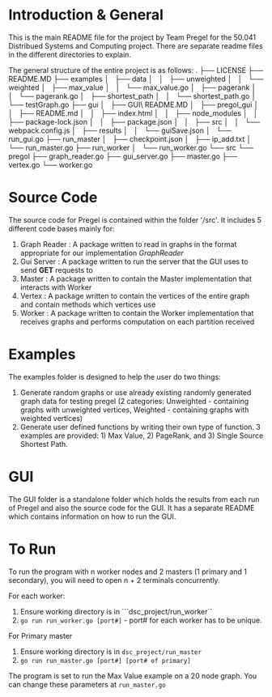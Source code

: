 # Introduction \& General
This is the main README file for the project by Team Pregel for the 50.041 Distribued Systems and Computing project. There are separate readme files in the different directories to explain. 

The general structure of the entire project is as follows: 
.
├── LICENSE
├── README.MD
├── examples
│   ├── data
│   │   ├── unweighted
│   │   └── weighted
│   ├── max_value
│   │   └── max_value.go
│   ├── pagerank
│   │   └── pagerank.go
│   ├── shortest_path
│   │   └── shortest_path.go
│   └── testGraph.go
├── gui
│   ├── GUI\ README.MD
│   ├── pregol_gui
│   │   ├── README.md
│   │   ├── index.html
│   │   ├── node_modules
│   │   ├── package-lock.json
│   │   ├── package.json
│   │   ├── src
│   │   └── webpack.config.js
│   ├── results
│   │   └── guiSave.json
│   └── run_gui.go
├── run_master
│   ├── checkpoint.json
│   ├── ip_add.txt
│   └── run_master.go
├── run_worker
│   └── run_worker.go
└── src
    └── pregol
        ├── graph_reader.go
        ├── gui_server.go
        ├── master.go
        ├── vertex.go
        └── worker.go


# Source Code
The source code for Pregel is contained within the folder '/src'. It includes 5 different code bases mainly for:
1. Graph Reader : A package written to read in graphs in the format appropriate for our implementation *GraphReader*
2. Gui Server : A package written to run the server that the GUI uses to send **GET** requests to 
3. Master : A package written to contain the Master implementation that interacts with Worker
4. Vertex : A package written to contain the vertices of the entire graph and contain methods which vertices use
5. Worker : A package  written to contain the Worker implementation that receives graphs and performs computation on each partition received


# Examples
The examples folder is designed to help the user do two things: 
1. Generate random graphs or use already existing randomly generated graph data for testing pregel (2 categories: Unweighted - containing graphs with unweighted vertices, Weighted - containing graphs with weighted vertices)
2. Generate user defined functions by writing their own type of function. 3 examples are provided: 1) Max Value, 2) PageRank, and 3) Single Source Shortest Path.


# GUI
The GUI folder is a standalone folder which holds the results from each run of Pregel and also the source code for the GUI. It has a separate README which contains information on how to run the GUI. 

# To Run 
To run the program with n worker nodes and 2 masters (1 primary and 1 secondary), you will need to open n + 2 terminals concurrently. 

For each worker:
1. Ensure working directory is in ```dsc_project/run_worker``
2. ```go run run_worker.go [port#]``` - port# for each worker has to be unique. 

For Primary master
1. Ensure working directory is in ```dsc_project/run_master```
2. ```go run run_master.go [port#] [port# of primary]```

The program is set to run the Max Value example on a 20 node graph. You can change these parameters at ```run_master.go```

